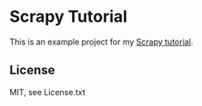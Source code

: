 # Scrapy Tutorial

This is an example project for my [Scrapy tutorial](https://romanvm.pythonanywhere.com/post/scrapy-tutorial-part-1-27/).

## License

MIT, see License.txt
